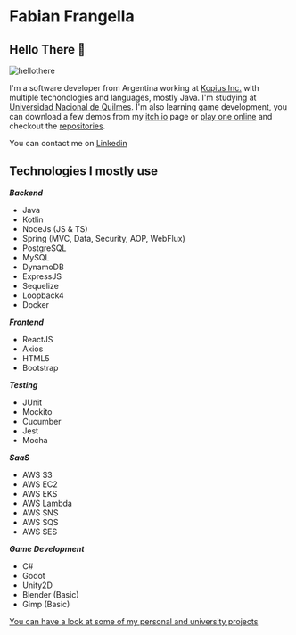 # Fabian Frangella 

## Hello There 👋
![hellothere](https://user-images.githubusercontent.com/19980391/127412316-0a80e8eb-8eb6-4f77-97a6-c1a88f43c0c0.jpg)

I'm a software developer from Argentina working at [Kopius Inc.](https://kopiustech.com) with multiple techonologies and languages, mostly Java. I'm studying at [Universidad Nacional de Quilmes](http://www.unq.edu.ar/).
I'm also learning game development, you can download a few demos from my [itch.io](https://fabicaster.itch.io/action-rpg-demo-test) page or [play one online](https://fabianfrangella.github.io/ipv-boss-2023-c2/) and checkout the [repositories](https://github.com/fabianfrangella).

You can contact me on [Linkedin](https://www.linkedin.com/in/fabian-frangella/)

## Technologies I mostly use

***Backend***
- Java
- Kotlin
- NodeJs (JS & TS)
- Spring (MVC, Data, Security, AOP, WebFlux)
- PostgreSQL
- MySQL
- DynamoDB
- ExpressJS
- Sequelize
- Loopback4
- Docker

***Frontend***
- ReactJS
- Axios
- HTML5
- Bootstrap

***Testing***
- JUnit
- Mockito
- Cucumber
- Jest
- Mocha

***SaaS***
- AWS S3
- AWS EC2
- AWS EKS
- AWS Lambda
- AWS SNS
- AWS SQS
- AWS SES

***Game Development***
- C#
- Godot
- Unity2D
- Blender (Basic)
- Gimp (Basic)

[You can have a look at some of my personal and university projects](https://github.com/fabianfrangella?tab=repositories) 
<!--
**fabianfrangella/fabianfrangella** is a ✨ _special_ ✨ repository because its `README.md` (this file) appears on your GitHub profile.

Here are some ideas to get you started:

- 🔭 I’m currently working on ...
- 🌱 I’m currently learning ...
- 👯 I’m looking to collaborate on ...
- 🤔 I’m looking for help with ...
- 💬 Ask me about ...
- 📫 How to reach me: ...
- 😄 Pronouns: ...
- ⚡ Fun fact: ...
-->
